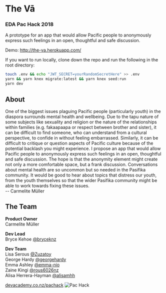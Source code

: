 # The Vā
### EDA Pac Hack 2018

A prototype for an app that would allow Pacific people to anonymously express such feelings in an open, thoughtful and safe discussion.

Demo: http://the-va.herokuapp.com/

If you want to run locally, clone down the repo and run the following in the root directory:
```sh
touch .env && echo "JWT_SECRET=yourRandomSecretHere" >> .env
yarn && yarn knex migrate:latest && yarn knex seed:run
yarn dev
```

## About

One of the biggest issues plaguing Pacific people (particularly youth) in the diaspora surrounds mental health and wellbeing. Due to the tapu nature of some subjects like sexuality and religion or the nature of the relationships within families (e.g. fakaapaapa or respect between brother and sister), it can be difficult to find someone, who can understand from a cultural perspective, to confide in without feeling embarrassed. Similarly, it can be difficult to critique or question aspects of Pacific culture because of the potential backlash you might experience. I propose an app that would allow Pacific people to anonymously express such feelings in an open, thoughtful and safe discussion. The hope is that the anonymity element might create not only a more comfortable space, but a frank discussion. Conversations about mental health are so uncommon but so needed in the Pasifika community. It would be good to hear about topics that distress our youth, from the youth themselves so that the wider Pasifika community might be able to work towards fixing these issues.  
-- Carmelite Müller  

## The Team
**Product Owner**  
Carmelite Müller

**Dev Lead**  
Bryce Kehoe [@bryceknz](https://github.com/bryceknz)  

**Dev Team**  
Lisa Serous [@Zuzatoy](https://github.com/Zuzatoy)   
George Hardy [@georgehardy](https://github.com/georgehardy)  
Emma Ashley [@emma-nio](https://github.com/emmanio)  
Zaine Kingi [@rous6026nz](https://github.com/rous6026nz)  
Alisa Herrera-Hayman [@alisamhh](https://github.com/alisamhh)  

[devacademy.co.nz/pachack](https://devacademy.co.nz/pachack/)
![](https://github.com/nikau-2018/the-va/blob/development/client/src/Pac-Hack_Banner.jpg "Pac Hack")
